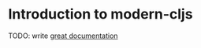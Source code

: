 # Introduction to modern-cljs

TODO: write [great documentation](http://jacobian.org/writing/great-documentation/what-to-write/)
